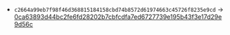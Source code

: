 - `c2664a99eb7f98f46d368815184158cbd74b8572d61974663c45726f8235e9cd` → [0ca63893d44bc2fe6fd28202b7cbfcdfa7ed6727739e195b43f3e17d29e9d56c](https://sepolia.etherscan.io/tx/0ca63893d44bc2fe6fd28202b7cbfcdfa7ed6727739e195b43f3e17d29e9d56c)
